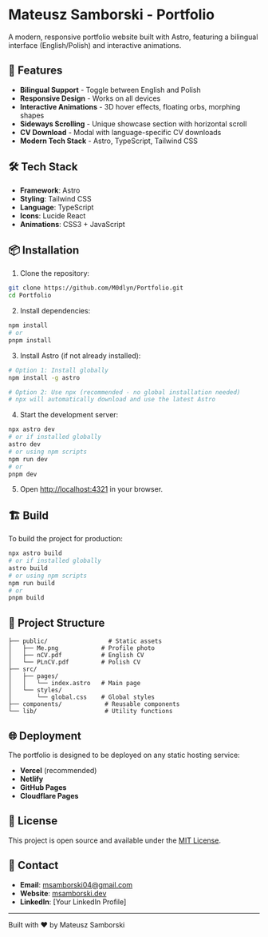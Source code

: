 # Mateusz Samborski - Portfolio

A modern, responsive portfolio website built with Astro, featuring a bilingual interface (English/Polish) and interactive animations.

## 🚀 Features

- **Bilingual Support** - Toggle between English and Polish
- **Responsive Design** - Works on all devices
- **Interactive Animations** - 3D hover effects, floating orbs, morphing shapes
- **Sideways Scrolling** - Unique showcase section with horizontal scroll
- **CV Download** - Modal with language-specific CV downloads
- **Modern Tech Stack** - Astro, TypeScript, Tailwind CSS

## 🛠️ Tech Stack

- **Framework**: Astro
- **Styling**: Tailwind CSS
- **Language**: TypeScript
- **Icons**: Lucide React
- **Animations**: CSS3 + JavaScript

## 📦 Installation

1. Clone the repository:
```bash
git clone https://github.com/M0dlyn/Portfolio.git
cd Portfolio
```

2. Install dependencies:
```bash
npm install
# or
pnpm install
```

3. Install Astro (if not already installed):
```bash
# Option 1: Install globally
npm install -g astro

# Option 2: Use npx (recommended - no global installation needed)
# npx will automatically download and use the latest Astro
```

4. Start the development server:
```bash
npx astro dev
# or if installed globally
astro dev
# or using npm scripts
npm run dev
# or
pnpm dev
```

5. Open [http://localhost:4321](http://localhost:4321) in your browser.

## 🏗️ Build

To build the project for production:

```bash
npx astro build
# or if installed globally
astro build
# or using npm scripts
npm run build
# or
pnpm build
```

## 📁 Project Structure

```
├── public/                 # Static assets
│   ├── Me.png            # Profile photo
│   ├── nCV.pdf           # English CV
│   └── PLnCV.pdf         # Polish CV
├── src/
│   ├── pages/
│   │   └── index.astro   # Main page
│   └── styles/
│       └── global.css    # Global styles
├── components/            # Reusable components
└── lib/                   # Utility functions
```

## 🌐 Deployment

The portfolio is designed to be deployed on any static hosting service:

- **Vercel** (recommended)
- **Netlify**
- **GitHub Pages**
- **Cloudflare Pages**

## 📄 License

This project is open source and available under the [MIT License](LICENSE).

## 📧 Contact

- **Email**: msamborski04@gmail.com
- **Website**: [msamborski.dev](https://msamborski.dev)
- **LinkedIn**: [Your LinkedIn Profile]

---

Built with ❤️ by Mateusz Samborski
